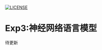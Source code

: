 [![LICENSE](https://img.shields.io/badge/license-Anti%20996-blue.svg)](https://github.com/996icu/996.ICU/blob/master/LICENSE)
# Exp3:神经网络语言模型
待更新
